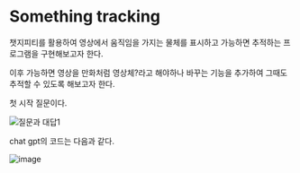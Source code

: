 # Something tracking


챗지피티를 활용하여 영상에서 움직임을 가지는 물체를 표시하고 가능하면 추적하는 프로그램을 구현해보고자 한다.


이후 가능하면 영상을 만화처럼 영상체?라고 해야하나 바꾸는 기능을 추가하여 그때도 추적할 수 있도록 해보고자 한다.

첫 시작 질문이다.

![질문과 대답1](https://github.com/29pyg/ARbox/assets/61642764/5a030b2c-c1fc-4b08-b9c1-c5c9e2763af1)

chat gpt의 코드는 다음과 같다.

![image](https://github.com/29pyg/ARbox/assets/61642764/57f6b339-f33d-4325-a004-7f14d80e3a34)
